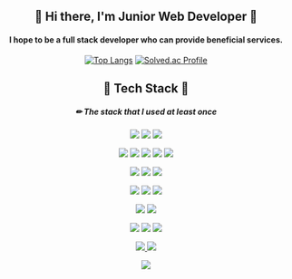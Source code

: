 <div align="center">


<!-- <img src="https://capsule-render.vercel.app/api?type=wave&color=auto&height=100&section=header&text=Taehyeok%20profile&fontSize=60" /> -->
<!--
**seoltaehyeok/seoltaehyeok** is a ✨ _special_ ✨ repository because its `README.md` (this file) appears on your GitHub profile.

Here are some ideas to get you started:

- 🔭 I’m currently working on ...
- 🌱 I’m currently learning ...
- 👯 I’m looking to collaborate on ...
- 🤔 I’m looking for help with ...
- 💬 Ask me about ...
- 📫 How to reach me: ...
- 😄 Pronouns: ...
- ⚡ Fun fact: ...
-->
## 🌱 Hi there, I'm Junior Web Developer 🌱
 #### I hope to be a full stack developer who can provide beneficial services. 
[![Top Langs](https://github-readme-stats.vercel.app/api/top-langs/?username=seoltaehyeok&layout=compact)](https://github.com/seoltaehyeok/github-readme-stats)
[![Solved.ac Profile](http://mazassumnida.wtf/api/v2/generate_badge?boj=ajaj3122)](https://solved.ac/ajaj3122/)

## 🌳 Tech Stack 🌳

##### ✏ The stack that I used at least once

 <img src="https://img.shields.io/badge/JavaScript-white?style=flat&logo=JavaScript&logoColor=F7DF1E"/> <img src="https://img.shields.io/badge/CSS3-white?style=flat&logo=CSS3&logoColor=1572B6"/> <img src="https://img.shields.io/badge/HTML5-white?style=flat&logo=HTML5&logoColor=E34F26"/>
 
 <img src="https://img.shields.io/badge/Python-white?style=flat&logo=Python&logoColor=3776AB"/> <img src="https://img.shields.io/badge/C-white?style=flat&logo=C&logoColor=A8B9CC"/> <img src="https://img.shields.io/badge/Java-white?style=flat&logo=Java&logoColor=007396"/> <img src="https://img.shields.io/badge/jQuery-white?style=flat&logo=jQuery&logoColor=0769AD"/> <img src="https://img.shields.io/badge/JSON-white?style=flat&logo=JSON&logoColor=000000"/>

 <img src="https://img.shields.io/badge/Spring Boot-white?style=flat&logo=Spring Boot&logoColor=6DB33F"/> <img src="https://img.shields.io/badge/Postman-white?style=flat&logo=Postman&logoColor=FF6C37"/> <img src="https://img.shields.io/badge/MySQL-white?style=flat&logo=MySQL&logoColor=4479A1"/>
 
 <img src="https://img.shields.io/badge/Git-white?style=flat&logo=Git&logoColor=F05032"/> <img src="https://img.shields.io/badge/GitHub-white?style=flat&logo=GitHub&logoColor=181717"/> <img src="https://img.shields.io/badge/Notion-white?style=flat&logo=Notion&logoColor=000000"/>
 
 <img src="https://img.shields.io/badge/Netlify-white?style=flat&logo=Netlify&logoColor=00C7B7"/> <img src="https://img.shields.io/badge/PWA-white?style=flat&logo=PWA&logoColor=5A0FC8"/>
 
  <img src="https://img.shields.io/badge/Visual Studio-white?style=flat&logo=Visual Studio&logoColor=5C2D91"/> <img src="https://img.shields.io/badge/Visual Studio Code-white?style=flat&logo=Visual Studio Code&logoColor=007ACC"/> <img src="https://img.shields.io/badge/Eclipse IDE-white?style=flat&logo=Eclipse IDE&logoColor=2C2255"/>
  
<a href="https://www.instagram.com/noth_ingisbetter/">
    <img src="http://img.shields.io/badge/-Instagram-white?style=flat&logo=Instagram&link=https://www.instagram.com/noth_ingisbetter/">
</a>
<a href="mailto:ajaj312216@gmail.com"><img src="https://img.shields.io/badge/Gmail-d14836?style=flat&logo=Gmail&logoColor=white&link=ajaj312216@gmail.com"/></a>

<a href="https://hits.seeyoufarm.com"><img src="https://hits.seeyoufarm.com/api/count/incr/badge.svg?url=https%3A%2F%2Fgithub.com%2Fseoltaehyeok%2Fhit-counter&count_bg=%2379C83D&title_bg=%23555555&icon=ghostery.svg&icon_color=%23E7E7E7&title=hits&edge_flat=false"/></a>
</div> 




